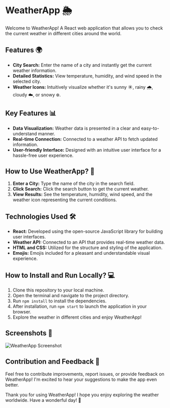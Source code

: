 # WeatherApp 🌦️

Welcome to WeatherApp! A React web application that allows you to check the current weather in different cities around the world.

## Features 🌍

- **City Search:** Enter the name of a city and instantly get the current weather information.
- **Detailed Statistics:** View temperature, humidity, and wind speed in the selected city.
- **Weather Icons:** Intuitively visualize whether it's sunny ☀️, rainy 🌧️, cloudy ☁️, or snowy ❄️.

## Key Features 📊

- **Data Visualization:** Weather data is presented in a clear and easy-to-understand manner.
- **Real-time Connection:** Connected to a weather API to fetch updated information.
- **User-friendly Interface:** Designed with an intuitive user interface for a hassle-free user experience.

## How to Use WeatherApp? 🤔

1. **Enter a City:** Type the name of the city in the search field.
2. **Click Search:** Click the search button to get the current weather.
3. **View Results:** See the temperature, humidity, wind speed, and the weather icon representing the current conditions.

## Technologies Used 🛠️

- **React:** Developed using the open-source JavaScript library for building user interfaces.
- **Weather API:** Connected to an API that provides real-time weather data.
- **HTML and CSS:** Utilized for the structure and styling of the application.
- **Emojis:** Emojis included for a pleasant and understandable visual experience.

## How to Install and Run Locally? 💻

1. Clone this repository to your local machine.
2. Open the terminal and navigate to the project directory.
3. Run `npm install` to install the dependencies.
4. After installation, run `npm start` to launch the application in your browser.
5. Explore the weather in different cities and enjoy WeatherApp!

## Screenshots 📸

![WeatherApp Screenshot]([weather_app/weatherApp.PNG](https://github.com/WesleyJohn77/React-Portfolio/blob/main/weather_app/weatherApp.PNG))

## Contribution and Feedback 🤝

Feel free to contribute improvements, report issues, or provide feedback on WeatherApp! I'm excited to hear your suggestions to make the app even better.

Thank you for using WeatherApp! I hope you enjoy exploring the weather worldwide. Have a wonderful day! 🌈
